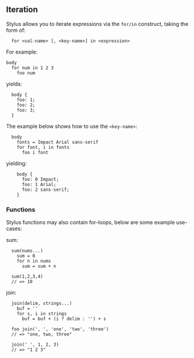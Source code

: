 
## Iteration

 Stylus allows you to iterate expressions via the `for/in` construct, taking the form of:
 
      for <val-name> [, <key-name>] in <expression>

For example:

    body
      for num in 1 2 3
        foo num

yields:

      body {
        foo: 1;
        foo: 2;
        foo: 3;
      }

The example below shows how to use the `<key-name>`:

      body
        fonts = Impact Arial sans-serif
        for font, i in fonts
          foo i font

yielding:

        body {
          foo: 0 Impact;
          foo: 1 Arial;
          foo: 2 sans-serif;
        }

### Functions

 Stylus functions may also contain for-loops, below are some example use-cases:

sum:

      sum(nums...)
        sum = 0
        for n in nums
          sum = sum + n

      sum(1,2,3,4)
      // => 10

join:

      join(delim, strings...)
        buf = ''
        for s, i in strings
          buf = buf + (i ? delim : '') + s

      foo join(', ', 'one', 'two', 'three')
      // => "one, two, three"

      join(' ', 1, 2, 3)
      // => "1 2 3"